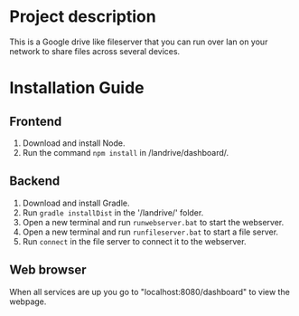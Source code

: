 # Project description
This is a Google drive like fileserver that you can run over lan on your network to share files across several devices.

# Installation Guide
## Frontend
1. Download and install Node.
2. Run the command `npm install` in /landrive/dashboard/.

## Backend
1. Download and install Gradle.
2. Run `gradle installDist` in the '/landrive/' folder.
3. Open a new terminal and run `runwebserver.bat` to start the webserver.
4. Open a new terminal and run `runfileserver.bat` to start a file server.
5. Run `connect` in the file server to connect it to the webserver.

## Web browser
When all services are up you go to "localhost:8080/dashboard" to view the webpage.
